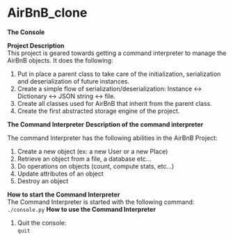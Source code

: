 # AirBnB_clone

**The Console**

**Project Description**<br>
This project is geared towards getting a command interpreter to manage the AirBnB objects.
It does the following:

1. Put in place a parent class  to take care of the initialization, serialization and deserialization of future instances.
2. Create a simple flow of serialization/deserialization: Instance <-> Dictionary <-> JSON string <-> file.
3. Create all classes used for AirBnB that inherit from the parent class.
4. Create the first abstracted storage engine of the project.


**The Command Interpreter**
__Description of the command interpreter__

The command Interpreter has the following abilities in the AirBnB Project:
1. Create a new object (ex: a new User or a new Place)
2. Retrieve an object from a file, a database etc…
3. Do operations on objects (count, compute stats, etc…)
4. Update attributes of an object
5. Destroy an object


**How to start the Command Interpreter**<br>
The Command Interpreter is started with the following command:<br>
    ```./console.py```
**How to use the Command Interpreter**<br>

1. Quit the console:<br>
    ```quit```


